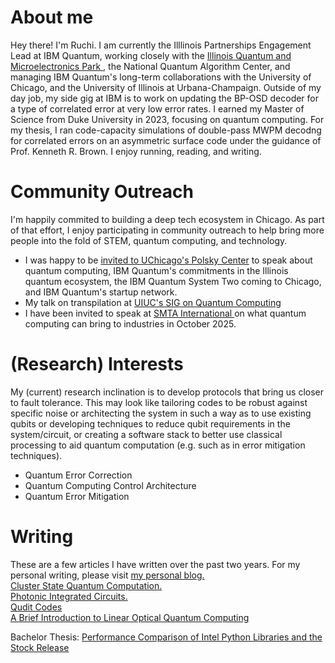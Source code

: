 # About me
Hey there! I'm Ruchi. I am currently the Illlinois Partnerships Engagement Lead at IBM Quantum, working closely with the <a href="https://iqmp.org/"> Illinois Quantum and Microelectronics Park </a>, the National Quantum Algorithm Center, and managing IBM Quantum's long-term collaborations with the University of Chicago, and the University of Illinois at Urbana-Champaign. Outside of my day job, my side gig at IBM is to work on updating the BP-OSD decoder for a type of correlated error at very low error rates.
I earned my Master of Science from Duke University in 2023, focusing on quantum computing. For my thesis, I ran code-capacity simulations of double-pass MWPM decodng for correlated errors on an asymmetric surface code under the guidance of Prof. Kenneth R. Brown.
I enjoy running, reading, and writing. 

# Community Outreach
I'm happily commited to building a deep tech ecosystem in Chicago. As part of that effort, I enjoy participating in community outreach to help bring more people into the fold of STEM, quantum computing, and technology.

- I was happy to be <a href="https://polsky.uchicago.edu/programs-events/deep-tech-ventures-corporate-collision/speakers/"> invited to UChicago's Polsky Center</a> to speak about quantum computing, IBM Quantum's commitments in the Illinois quantum ecosystem, the IBM Quantum System Two coming to Chicago, and IBM Quantum's startup network.
- My talk on transpilation at <a href="https://sigquantum.com/meetings/"> UIUC's SIG on Quantum Computing </a>
- I have been invited to speak at <a href="https://www.smtai.org/technical-program"> SMTA International </a> on what quantum computing can bring to industries in October 2025.


# (Research) Interests

My (current) research inclination is to develop protocols that bring us closer to fault tolerance.  This may look like tailoring codes to be robust against specific noise or architecting the system in such a way as to use existing qubits or developing techniques to reduce qubit requirements in the system/circuit, or creating a software stack to better use classical processing to aid quantum computation (e.g. such as in error mitigation techniques).
 
- Quantum Error Correction 
- Quantum Computing Control Architecture
- Quantum Error Mitigation

# Writing
These are a few articles I have written over the past two years. For my personal writing, please visit <a href="https://ruchipendse.blogspot.com/">my personal blog.</a>
<br>
<a href="https://drive.google.com/file/d/1gNKkivoqyBdCM9kp-qAxtYe6io8pw0rt/view?usp=share_link" target="_blank">Cluster State Quantum Computation.</a>
<br>
<a href="https://drive.google.com/drive/u/0/folders/1fPT2doDZbzv4f_A-dPLov-Qkftn-KikL" target="_blank">Photonic Integrated Circuits.</a>
<br>
<a href="https://drive.google.com/drive/u/0/folders/1fPT2doDZbzv4f_A-dPLov-Qkftn-KikL" target="_blank">Qudit Codes</a>
<br>
<a href="https://drive.google.com/file/d/1NT9C6_xG8Jcc5TnTxaQWvwTGqgh2WmZW/view?usp=share_link" target="_blank">A Brief Introduction to Linear Optical Quantum Computing</a>

Bachelor Thesis:
<a href= "https://drive.google.com/file/d/1ckSlZ0qIUFn-dAvM12PmHoTc57CDcE_4/view?usp=sharing" target="_blank">Performance Comparison of Intel Python Libraries and the Stock Release</a>






